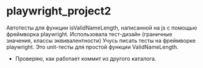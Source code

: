 # playwright_project2

Автотесты для функции isValidNameLength, написанной на js с помощью фреймворка playwright.
Использовала тест-дизайн (граничные значения, классы эквивалентности)
Учуcь писать тесты на фреймворке playwright.
Это unit-тесты для простой функции ValidNameLength.

- Проверяю, как работает коммит из другого каталога.
